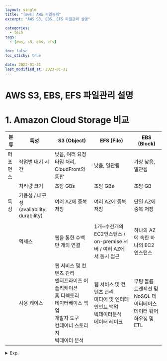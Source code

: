 ```yaml
---
layout: single
title: "[aws] AWS 파일관리"
excerpt: "AWS S3, EBS, EFS 파일관리 설명"

categories:
  - tech
tags:
  - [aws, s3, ebs, efs]

toc: false
toc_sticky: true

date: 2023-01-31
last_modified_at: 2023-01-31
---
```


# AWS S3, EBS, EFS 파일관리 설명
  
# 1. Amazon Cloud Storage 비교

| 분류   | 특성                                        | S3 (Object)                                                                                    | EFS (File)                                                | EBS (Block)                                       |
|------|-------------------------------------------|------------------------------------------------------------------------------------------------|-----------------------------------------------------------|---------------------------------------------------|
| 퍼포먼스 | 작업별 대기 시간                                 | 낮음, 여러 요청 타입 처리, CloudFront와 통합                                                                | 낮음, 일관됨                                                   | 가장 낮음, 일관됨                                        |
|      | 처리량 크기                                    | 초당 GBs                                                                                         | 초당 GBs                                                    | 초당 GB                                             |
| 특성   | 가용성 / 내구성 <br/>(availability, durability) | 여러 AZ에 중복 저장                                                                                   | 여러 AZ에 중복 저장                                              | 단일 AZ에 중복 저장                                      |
|      |                                           |                                                                                                |                                                           |                                                   |
|      | 엑세스                                       | 웹을 통한 수백만 개의 연결                                                                                | 1개~수천개의 EC2인스턴스 / on-premise 서버 / 여러 AZ에서 동시 접근           | 하나의 AZ에 속한 하나의 EC2 인스턴스                           |
|      | 사용 케이스                                    | 웹 서비스 및 컨텐츠 관리<br/>엔터프라이즈 어플리케이션<br/>홈 디렉토리<br/>데이터베이스 백업<br/>개발자 도구<br/>컨테이너 스토리지<br/>빅데이터 분석 | 웹 서비스 및 컨텐츠 관리<br/>미디어 및 엔터테인먼트 백업<br/>빅데이터분석<br/>데이터 레이크 | 부팅 볼륨<br/>트랜잭션 및 NoSQL 데이터베이스<br/>데이터 웨어하우징 및 ETL |



<details>
  <summary>Exp.</summary>  
  <pre>

  </pre>
</details>